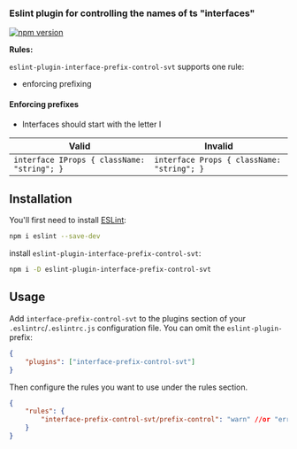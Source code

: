 ### Eslint plugin for controlling the names of ts "interfaces"

[![npm version](https://img.shields.io/npm/v/eslint-plugin-interface-prefix-control-svt)](https://www.npmjs.com/package/eslint-plugin-interface-prefix-control-svt)

**Rules:**

`eslint-plugin-interface-prefix-control-svt` supports one rule:

-   enforcing prefixing

#### Enforcing prefixes

-   Interfaces should start with the letter I

| Valid                                       | Invalid                                    |
| ------------------------------------------- | ------------------------------------------ |
| `interface IProps { className: "string"; }` | `interface Props { className: "string"; }` |

## Installation

You'll first need to install [ESLint](https://eslint.org/):

```sh
npm i eslint --save-dev
```

install `eslint-plugin-interface-prefix-control-svt`:

```sh
npm i -D eslint-plugin-interface-prefix-control-svt
```

## Usage

Add `interface-prefix-control-svt` to the plugins section of your `.eslintrc`/`.eslintrc.js` configuration file. You can omit the `eslint-plugin-` prefix:

```json
{
    "plugins": ["interface-prefix-control-svt"]
}
```

Then configure the rules you want to use under the rules section.

```json
{
    "rules": {
        "interface-prefix-control-svt/prefix-control": "warn" //or "error"
    }
}
```
